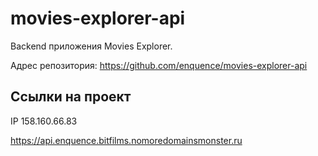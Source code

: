 # movies-explorer-api

Backend приложения Movies Explorer.

Адрес репозитория: https://github.com/enquence/movies-explorer-api

## Ссылки на проект

IP 158.160.66.83

https://api.enquence.bitfilms.nomoredomainsmonster.ru